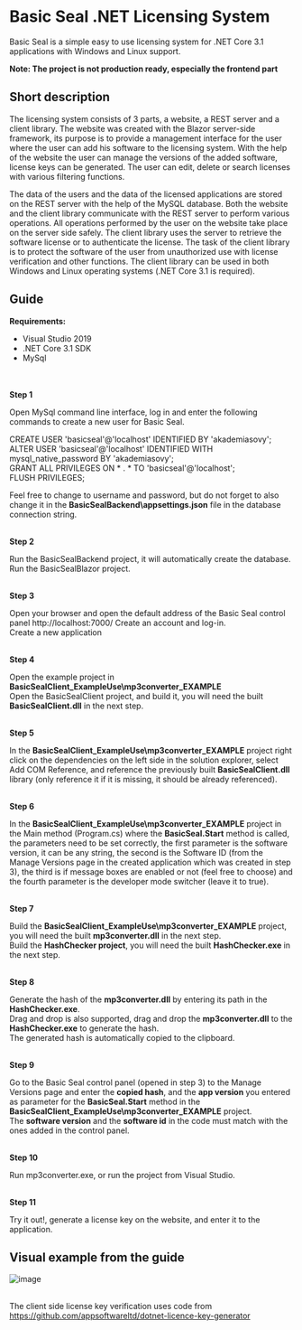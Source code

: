 # Basic Seal .NET Licensing System

Basic Seal is a simple easy to use licensing system for .NET Core 3.1 applications with Windows and Linux support. 

**Note: The project is not production ready, especially the frontend part**

## Short description

The licensing system consists of 3 parts, a website, a REST server and a client library. 
The website was created with the Blazor server-side framework, its purpose is to provide a management interface for the user where the user can add his software to the licensing system. 
With the help of the website the user can manage the versions of the added software, license keys can be generated. The user can edit, delete or search licenses with various filtering functions. 

The data of the users and the data of the licensed applications are stored on the REST server with the help of the MySQL database. 
Both the website and the client library communicate with the REST server to perform various operations. 
All operations performed by the user on the website take place on the server side safely. 
The client library uses the server to retrieve the software license or to authenticate the license. 
The task of the client library is to protect the software of the user from unauthorized use with license verification and other functions. 
The client library can be used in both Windows and Linux operating systems (.NET Core 3.1 is required).

## Guide

**Requirements:** 
- Visual Studio 2019
- .NET Core 3.1 SDK
- MySql

\
\
**Step 1**

Open MySql command line interface, log in and enter the following commands to create a new user for Basic Seal.

CREATE USER 'basicseal'@'localhost' IDENTIFIED BY 'akademiasovy';\
ALTER USER 'basicseal'@'localhost' IDENTIFIED WITH mysql_native_password BY 'akademiasovy';\
GRANT ALL PRIVILEGES ON * . * TO 'basicseal'@'localhost';\
FLUSH PRIVILEGES;

Feel free to change to username and password, but do not forget to also change it in the **BasicSealBackend\appsettings.json** file in the database connection string.

\
**Step 2**

Run the BasicSealBackend project, it will automatically create the database.\
Run the BasicSealBlazor project.

\
**Step 3**

Open your browser and open the default address of the Basic Seal control panel http://localhost:7000/
Create an account and log-in.\
Create a new application

\
**Step 4**

Open the example project in **BasicSealClient_ExampleUse\mp3converter_EXAMPLE**\
Open the BasicSealClient project, and build it, you will need the built **BasicSealClient.dll** in the next step.

\
**Step 5**

In the **BasicSealClient_ExampleUse\mp3converter_EXAMPLE** project right click on the dependencies on the left side in the solution explorer, select Add COM Reference, and reference the previously built **BasicSealClient.dll** library (only reference it if it is missing, it should be already referenced).

\
**Step 6**

In the **BasicSealClient_ExampleUse\mp3converter_EXAMPLE** project in the Main method (Program.cs) where the **BasicSeal.Start** method is called, the parameters need to be set correctly, the first parameter is the software version, it can be any string, the second is the Software ID (from the Manage Versions page in the created application which was created in step 3), the third is if message boxes are enabled or not (feel free to choose) and the fourth parameter is the developer mode switcher (leave it to true).

\
**Step 7**

Build the **BasicSealClient_ExampleUse\mp3converter_EXAMPLE** project, you will need the built **mp3converter.dll** in the next step.\
Build the **HashChecker project**, you will need the built **HashChecker.exe** in the next step.

\
**Step 8**

Generate the hash of the **mp3converter.dll** by entering its path in the **HashChecker.exe**.\
Drag and drop is also supported, drag and drop the **mp3converter.dll** to the **HashChecker.exe** to generate the hash.\
The generated hash is automatically copied to the clipboard.

\
**Step 9**

Go to the Basic Seal control panel (opened in step 3) to the Manage Versions page and enter the **copied hash**, and the **app version** you entered as parameter for the **BasicSeal.Start** method in the **BasicSealClient_ExampleUse\mp3converter_EXAMPLE** project.\
The **software version** and the **software id** in the code must match with the ones added in the control panel.

\
**Step 10**

Run mp3converter.exe, or run the project from Visual Studio.

\
**Step 11**

Try it out!, generate a license key on the website, and enter it to the application.



## Visual example from the guide


![image](https://user-images.githubusercontent.com/86075693/123267410-44bd4080-d4fd-11eb-8fa3-05f438b53277.png)

\
The client side license key verification uses code from https://github.com/appsoftwareltd/dotnet-licence-key-generator
